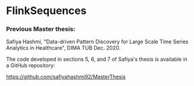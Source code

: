 # FlinkSequences

### Previous Master thesis:

Safiya Hashmi, "Data-driven Pattern Discovery for Large Scale Time Series Analytics in Healthcare", DIMA TUB Dec. 2020.

The code developed in sections 5, 6, and 7 of Safiya's thesis is available in a GitHub repository: 

https://github.com/safiyahashmi92/MasterThesis
